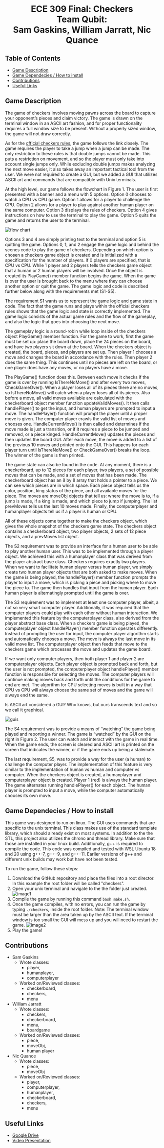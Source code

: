 <h1 align="center">ECE 309 Final: Checkers<br/>Team Qubit:<br/>Sam Gaskins, William Jarratt, Nic Quance</h1>

## Table of Contents

* [Game Description](#game-description)
* [Game Dependecies / How to install](#game-dependecies-/-how-to-install)
* [Contributions](#contributions)
* [Useful Links](#useful-links)


## Game Description

The game of checkers involves moving pawns across the board to capture your opponent’s pieces and claim victory. The game is drawn on the terminal window in an ASCII art fashion, and for proper functionality requires a full window size to be present. Without a properly sized window, the game will not draw correctly.

As for the [official checkers rules](https://www.officialgamerules.org/checkers), the game follows the link closely. The game requires the player to take a jump when a jump can be made. The only restriction to these rules is that double jumps cannot be made. This puts a restriction on movement, and so the player must only take into account single jumps only. While excluding double jumps makes analyzing the next move easier, it also takes away an important tactical tool from the user. We were not required to create a GUI, but we added a GUI that utilizes ASCII art and commands that are compatible with Unix terminals.

At the high level, our game follows the flowchart in Figure 1. The user is first presented with a banner and a menu with 5 options. Option 0 chooses to watch a CPU vs CPU game. Option 1 allows for a player to challenge the CPU. Option 2 allows for a player to play against another human player on the same computer. Option 3 displays the rules of checkers. Option 4 gives instructions on how to use the terminal to play the game. Option 5 quits the game and returns the user to the terminal. 

![flow chart](./images/high_level_flow_v3.png)

Options 3 and 4 are simply printing text to the terminal and option 5 is quitting the game. Options 0, 1, and 2 engage the game logic and behind the scenes code to play the game of checkers. Depending on which option is chosen a checkers game object is created and is initialized with a specification for the number of players. If 0 players are specified, that is CPU vs CPU. While 1 player and 2 players tells the checkers game object that a human or 2 human players will be involved. Once the object is created its  PlayGame() member function begins the game. When the game is over the user is brought back to the menu where they can choose another option or quit the game. The game logic and code is described further below along with the requirements met (S1-S5).
 
The requirement S1 wants us to represent the game logic and game state in code. The fact that the game runs and plays within the official checkers rules shows that the game logic and state is correctly implemented. The game logic consists of the actual game rules and the flow of the gameplay, and also the logic that goes into choosing the next move.
 
The gameplay logic is a round-robin while loop inside of the checkers object PlayGame() member function. For the game to work, first the game must be set up: place the board down, place the 24 pieces on the board, and have two players sit down at the board. When the checkers object is created, the board, pieces, and players are set up. Then player 1 chooses a move and changes the board in accordance with the rules. Then player 2 does the same thing. This continues until no pieces are left on the board, or one player does have any moves, or no players have a move.
 
The PlayGame() function does this. Between each move it checks if the game is over by running IsThereNoMove() and after every two moves, CheckGameOver(). When a player loses all of its pieces there are no moves, so IsThereNoMove() will catch when a player loses all of its pieces. Also before a move, all valid moves available are calculated with the checkerboard object member function updateValidMoves(). It then calls handlePlayer() to get the input, and human players are prompted to input a move. The handlePlayer() function will prompt the player until a proper move is given. The computer player crawls the valid list of moves and chooses one. HandleCurrentMove() is then called and determines if the move made is just a transition, or if it requires a piece to be jumped and removed, or a piece kinged. HandleCurrentMove() updates the pieces and then updates the board GUI. After each move, the move is added to a list of the previous 10 moves and printed onto the GUI. This happens for each player turn until IsThereNoMove() or CheckGameOver() breaks the loop. The winner of the game is then printed.
 
The game state can also be found in the code. At any moment, there is a checkerboard, up to 12 pieces for each player, two players, a set of possible moves that can be made, and a set of moves that has been made. The checkerboard object has an 8 by 8 array that holds a pointer to a piece. We can see which pieces are in which space. Each piece object tells us the color, position, king status of the piece, and all available moves for the piece. The moves are moveObj objects that tell us: where the move is to, if a jump is made, if a king is made, and which piece to jump if jumping. The list<string> prevMoves tells us the last 10 moves made. Finally, the computerplayer and humanplayer objects tell us if a player is human or CPU.
 
All of these objects come together to make the checkers object, which gives the whole snapshot of the checkers game state. The checkers object contains a checkerboard object, two player objects, 2 sets of 12 piece objects, and a prevMoves list object.
 
The S2 requirement was to provide an interface for a human user to be able to play another human user. This was to be implemented through a player object. We achieved this with a humanplayer class that was derived from the player abstract base class. Checkers requires exactly two players. When we want to facilitate human player versus human player, we simply create two human player objects that are both asked to make moves. When the game is being played, the handlePlayer() member function prompts the player to input a move, which is picking a piece and picking where to move the piece to. The game then handles that input from the human player. Each human player is alternatingly prompted until the game is over.

The S3 requirement was to implement at least one computer player, albeit, a not so very smart computer player. Additionally, it was required that the computer players could play with each other without human interaction. We implemented this feature by the computerplayer class, also derived from the player abstract base class. When a checkers game is being played, the computerplayer object handlePlayer() member function operates differently. Instead of prompting the user for input, the computer player algorithm starts and automatically chooses a move. The move is always the last move in its valid move list. The computerplayer object then feeds that move to the checkers game which processes the move and updates the game board.
 
If we want only computer players, then both player 1 and player 2 are computerplayer objects. Each player object is prompted back and forth, but the user is not prompted, the computerplayer object handlePlayer() member function is responsible for selecting the moves. The computer players will continue making moves back and forth until the conditions for the game to end are met. The algorithm for CPU selecting moves is built in a way that CPU vs CPU will always choose the same set of moves and the game will always end the same.

Is ASCII art considered a GUI? Who knows, but ours transcends text and so we call it graphical. 

![guis](./images/guis.png)

The S4 requirement was to provide a means of “watching” the game being played and reporting a winner. The game is “watched” by the GUI on the right in Figure 2. The user can watch and interact with the game in real time. When the game ends, the screen is cleared and ASCII art is printed on the screen that indicates the winner, or if the game ends up being a stalemate.

The last requirement, S5, was to provide a way for the user (a human) to challenge the computer player. The implementation of this feature is very similar to the implementation of human vs human and computer vs computer. When the checkers object is created, a humanplayer and computerplayer object is created. Player 1 (red) is always the human player. The game alternates running handlePlayer() for each object. The human player is prompted to input a move, while the computer automatically chooses its own move.
       
## Game Dependecies / How to install

This game was designed to run on linux. The GUI uses commands that are specific to the unix terminal. This class makes use of the standard template library, which should already exist on most systems. In addition to the the STL, this project also utilizes the chrono and thread library. Make sure that those are installed in your linux build. Additionally, g++ is required to compile the code. This code was compiled and tested with WSL Ubuntu 18 and 20 using g++-7, g++-9, and g++-11. Earlier versions of g++ and different unix builds may work but have not been tested.

To run the game, follow these steps:
1. Download the GitHub repository and place the files into a root director. In this example the root folder will be called "checkers".
2. Open your unix terminal and navigate to the the folder just created. ![image1](./images/image_1.png)
3. Compile the game by running this command ```bash make.sh```.
5. Once the game compiles, with no errors, you can run the game by typing ```./checkers```, inside the root folder. Note: The terminal window must be larger than the area taken up by the ASCII text. If the terminal window is too small the GUI will mess up and you will need to restart the game. ![image2](./images/image_2.png)
7. Play the game!

## Contributions

- Sam Gaskins
  - Wrote classes: 
    -	player, 
    -	humanplayer, 
    -	computerplayer
  -	Worked on/Reviewed classes:
    -	checkerboard, 
    -	checkers, 
    -	menu
- William Jarratt
  - Wrote classes: 
    - checkers, 
    -	checkerboard, 
    -	menu, 
    -	boardgame
  -	Worked on/Reviewed classes: 
    -	piece, 
    -	moveObj, 
    -	human player
- Nic Quance
  -	Wrote classes: 
    -	piece, 
    -	moveObj
  -	Worked on/Reviewed classes: 
    -	player, 
    -	computerplayer,
    -	humanplayer,
    -	checkerboard, 
    -	checkers, 
    -	menu

## Useful Links

- [Google Drive](https://drive.google.com/drive/folders/1zW02CWV1u2DdPsW9kTiVI3xiLsa1HeG5?usp=sharing)
- [Video Presentation](https://youtu.be/yY7mE7bq4Lo)
